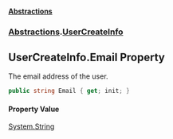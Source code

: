 #### [Abstractions](../../index.md 'index')
### [Abstractions](../index.md 'Abstractions').[UserCreateInfo](index.md 'Abstractions\.UserCreateInfo')

## UserCreateInfo\.Email Property

The email address of the user\.

```csharp
public string Email { get; init; }
```

#### Property Value
[System\.String](https://learn.microsoft.com/en-us/dotnet/api/system.string 'System\.String')